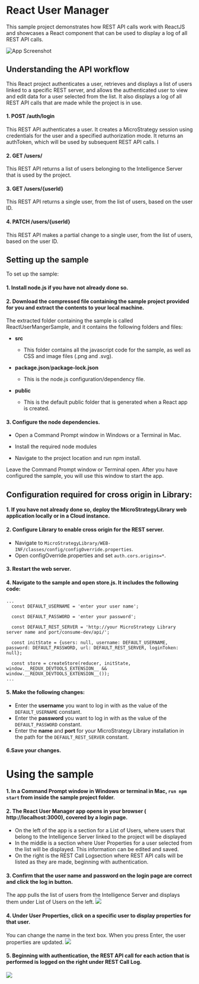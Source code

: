 # React User Manager
This sample project demonstrates how REST API calls work with ReactJS and showcases a React component that can be used to display a log of all REST API calls.

![App Screenshot](https://github.com/MicroStrategy/UserManager/blob/master/readmeImages/UM_1.png)

## Understanding the API workflow
This React project authenticates a user, retrieves and displays a list of users linked to a specific REST server, and allows the authenticated user to view and edit data for a user selected from the list. It also displays a log of all REST API calls that are made while the project is in use.

  #### 1. POST /auth/login

  This REST API authenticates a user. It creates a MicroStrategy session using credentials for the user and a specified authorization mode. It returns an authToken, which will be used by subsequent REST API calls. I

  #### 2. GET /users/

  This REST API returns a list of users belonging to the Intelligence Server that is used by the project.

  #### 3. GET /users/{userId}

  This REST API returns a single user, from the list of users, based on the user ID.

  #### 4. PATCH /users/{userId}

  This REST API makes a partial change to a single user, from the list of users, based on the user ID.

## Setting up the sample
To set up the sample:

#### 1. Install node.js if you have not already done so.
#### 2. Download the compressed file containing the sample project provided for you and extract the contents to your local machine.

The extracted folder containing the sample is called ReactUserMangerSample, and it contains the following folders and files:

   - **src**
      - This folder contains all the javascript code for the sample, as well as CSS and image files (.png and .svg).

   - **package.json**/**package-lock.json**
      - This is the node.js configuration/dependency file.

   - **public**
      - This is the default public folder that is generated when a React app is created.

#### 3. Configure the node dependencies.

   - Open a Command Prompt window in Windows or a Terminal in Mac.
   
   - Install the required node modules
   
   - Navigate to the project location and run npm install.

Leave the Command Prompt window or Terminal open. After you have configured the sample, you will use this window to start the app.

## Configuration required for cross origin in Library:
#### 1. If you have not already done so, deploy the MicroStrategyLibrary web application locally or in a Cloud instance.
#### 2. Configure Library to enable cross origin for the REST server.
  - Navigate to `MicroStrategyLibrary/WEB-INF/classes/config/configOverride.properties`.
  - Open configOverride.properties and set `auth.cors.origins=*`.
#### 3. Restart the web server.
#### 4. Navigate to the sample and open store.js. It includes the following code:
```
...
  const DEFAULT_USERNAME = 'enter your user name';

  const DEFAULT_PASSWORD = 'enter your password';

  const DEFAULT_REST_SERVER = 'http://your MicroStrategy Library server name and port/consume-dev/api/';

  const initState = {users: null, username: DEFAULT_USERNAME, password: DEFAULT_PASSWORD, url: DEFAULT_REST_SERVER, loginToken: null};

  const store = createStore(reducer, initState, window.__REDUX_DEVTOOLS_EXTENSION__ && window.__REDUX_DEVTOOLS_EXTENSION__());
...
```
#### 5. Make the following changes:

- Enter the **username** you want to log in with as the value of the `DEFAULT_USERNAME` constant.
- Enter the **password** you want to log in with as the value of the `DEFAULT_PASSWORD` constant.
- Enter the **name** and **port** for your MicroStrategy Library installation in the path for the `DEFAULT_REST_SERVER` constant.

#### 6.Save your changes.

# Using the sample
#### 1. In a Command Prompt window in Windows or terminal in Mac, `run npm start` from inside the sample project folder.
#### 2. The React User Manager app opens in your browser ( http://localhost:3000), covered by a login page.

   - On the left of the app is a section for a List of Users, where users that belong to the Intelligence Server linked to the project will be displayed
   - In the middle is a section where User Properties for a user selected from the list will be displayed. This information can be edited and saved.
   - On the right is the REST Call Logsection where REST API calls will be listed as they are made, beginning with authentication.
#### 3. Confirm that the user name and password on the login page are correct and click the log in button.
The app pulls the list of users from the Intelligence Server and displays them under List of Users on the left.
![](https://github.com/MicroStrategy/UserManager/blob/master/readmeImages/UM_2.png)
#### 4. Under User Properties, click on a specific user to display properties for that user.
 You can change the name in the text box. When you press Enter, the user properties are updated.
![](https://github.com/MicroStrategy/UserManager/blob/master/readmeImages/UM_3.png)
#### 5. Beginning with authentication, the REST API call for each action that is performed is logged on the right under REST Call Log.
![](https://github.com/MicroStrategy/UserManager/blob/master/readmeImages/UM_4.png)


